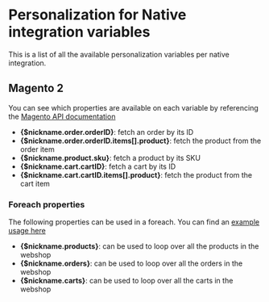 # Personalization for Native integration variables

This is a list of all the available personalization variables per native integration.

## Magento 2

You can see which properties are available on each variable by referencing the [Magento API documentation](https://developer.adobe.com/commerce/webapi/rest/quick-reference/)

* **{$nickname.order.orderID}**: fetch an order by its ID
* **{$nickname.order.orderID.items[].product}**: fetch the product from the order item
* **{$nickname.product.sku}**: fetch a product by its SKU
* **{$nickname.cart.cartID}**: fetch a cart by its ID
* **{$nickname.cart.cartID.items[].product}**: fetch the product from the cart item

### Foreach properties

The following properties can be used in a foreach. You can find an [example usage here](./personalization#)

* **{$nickname.products}**: can be used to loop over all the products in the webshop
* **{$nickname.orders}**: can be used to loop over all the orders in the webshop
* **{$nickname.carts}**: can be used to loop over all the carts in the webshop

